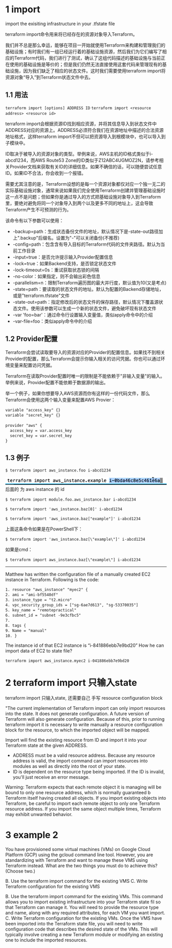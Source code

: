 
# 1 import

import  the exisiting infrastructure in your .tfstate file 

terraform import命令用来将已经存在的资源对象导入Terraform。

我们并不总是那么幸运，能够在项目一开始就使用Terraform来构建和管理我们的基础设施；有时我们有一组已经运行着的基础设施资源，然后我们为它们编写了相应的Terraform代码，我们进行了测试，确认了这组代码描述的基础设施与当前正在使用的基础设施是等价的；但是我们仍然无法直接使用这套代码来管理现有的基础设施，因为我们缺乏了相应的状态文件。这时我们需要使用terraform import将资源对象“导入”到Terraform状态文件中去。

## 1.1 用法

`terraform import [options] ADDRESS ID`
`terraform import <resource address> <resource id>`

terraform import会根据资源ID找到相应资源，并将其信息导入到状态文件中ADDRESS对应的资源上。ADDRESS必须符合我们在资源地址中描述的合法资源地址格式，这样terraform import不但可以把资源导入到根模块中，也可以导入到子模块中。

ID取决于被导入的资源对象的类型。举例来说，AWS主机的ID格式类似于i-abcd1234，而AWS Route53 Zone的ID类似于Z12ABC4UGMOZ2N，请参考相关Provider文档来获取有关ID的详细信息。如果不确信的话，可以随便尝试任意ID。如果ID不合法，你会收到一个报错。

需要尤其注意的是，Terraform设想的是每一个资源对象都仅对应一个独一无二的实际基础设施对象，通常来说如果我们完全使用Terraform创建并管理基础设施时这一点不是问题；但如果你是通过导入的方式把基础设施对象导入到Terraform里，要绝对避免将同一个对象导入到两个以及更多不同的地址上，这会导致Terraform产生不可预测的行为。

该命令有以下参数可以使用：
- -backup=path：生成状态备份文件的地址，默认情况下是-state-out路径加上".backup"后缀名。设置为"-"可以关闭备份(不推荐)
- -config=path：包含含有导入目标的Terraform代码的文件夹路径。默认为当前工作目录
- -input=true：是否允许提示输入Provider配置信息
- -lock=true：如果Backend支持，是否锁定状态文件
- -lock-timeout=0s：重试获取状态锁的间隔
- -no-color：如果指定，则不会输出彩色信息
- -parallelism=n：限制Terraform遍历图的最大并行度，默认值为10(又是考点)
- -state=path：要读取的状态文件的地址。默认为配置的Backend存储地址，或是"terraform.tfstate"文件
- -state-out=path：指定修改后的状态文件的保存路径，默认情况下覆盖源状态文件。使用该参数可以生成一个新的状态文件，避免破坏现有状态文件
- -var 'foo=bar'：通过命令行设置输入变量值，类似apply命令中的介绍
- -var-file=foo：类似apply命令中的介绍

## 1.2 Provider配置

Terraform会尝试读取要导入的资源对应的Provider的配置信息。如果找不到相关Provider的配置，那么Terraform会提示你输入相关的访问凭据。你也可以通过环境变量来配置访问凭据。

Terraform在读取Provider配置时唯一的限制是不能依赖于"非输入变量"的输入。举例来说，Provider配置不能依赖于数据源的输出。

举一个例子，如果你想要导入AWS资源而你有这样的一份代码文件，那么Terraform会使用这两个输入变量来配置AWS Provier：

```
variable "access_key" {}
variable "secret_key" {}

provider "aws" {
  access_key = var.access_key
  secret_key = var.secret_key
}
```

## 1.3 例子

```
$ terraform import aws_instance.foo i-abcd1234
```

![](image/Pasted%20image%2020231119163543.png)
后面的 为 aws instance 的 id 

```
$ terraform import module.foo.aws_instance.bar i-abcd1234
```

```
$ terraform import 'aws_instance.baz[0]' i-abcd1234
```

```
$ terraform import 'aws_instance.baz["example"]' i-abcd1234
```

上面这条命令如果是在PowerShell下：

```
$ terraform import 'aws_instance.baz[\"example\"]' i-abcd1234
```

如果是cmd：

```
$ terraform import aws_instance.baz[\"example\"] i-abcd1234
```


---

Matthew has written the configuration file of a manually created EC2 instance in Terraform. Following is the code:

```
1. resource "aws_instance" "myec2" {
2. ami = "ami-bf5540df"
3. instance_type = "t2.micro"
4. vpc_security_group_ids = ["sg-6ae7d613", "sg-53370035"]
5. key_name = "remotepractical"
6. subnet_id = "subnet -9e3cfbc5"
7.
8. tags {
9. Name = "manual"
10. }

```

The instance id of that EC2 instance is “i-841886ebb7e9bd20” How he can import data of EC2 to state file?

```
terraform import aws_instance.myec2 i-041886ebb7e9bd20
```
# 2 terraform import  只输入state

terraform import  只输入state, 还需要自己 手写 resource configuration block 

"The current implementation of Terraform import can only import resources into the state. It does not generate configuration. A future version of Terraform will also generate configuration.
Because of this, prior to running terraform import it is necessary to write manually a resource configuration block for the resource, to which the imported object will be mapped.


Import will find the existing resource from ID and import it into your Terraform state at the given ADDRESS.
- ADDRESS must be a valid resource address. Because any resource address is valid, the import command can import resources into modules as well as directly into the root of your state.
- ID is dependent on the resource type being imported. If the ID is invalid, you'll just receive an error message.

Warning: Terraform expects that each remote object it is managing will be bound to only one resource address, which is normally guaranteed b Terraform itself having created all objects. If you import existing objects into Terraform, be careful to import each remote object to only one Terraform resource address. If you import the same object multiple times, Terraform may exhibit unwanted behavior.

# 3 example 2 

You have provisioned some virtual machines (VMs) on Google Cloud Platform (GCP) using the gcloud command line tool. However, you are
standardizing with Terraform and want to manage these VMS using Terraform instead.
What are the two things you must do to achieve this? (Choose two.)

B. Use the terraform import command for the existing VMS
C. Write Terraform configuration for the existing VMS


B. Use the terraform import command for the existing VMs. This command allows you to import existing infrastructure into your Terraform state fil
so that Terraform can manage it. You will need to provide the resource type and name, along with any required attributes, for each VM you want
import.
C. Write Terraform configuration for the existing VMs. Once the VMS have been imported into the Terraform state file, you will need to write
configuration code that describes the desired state of the VMs. This will typically involve creating a new Terraform module or modifying an existing
one to include the imported resources.

